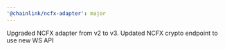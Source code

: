 ```yaml
---
'@chainlink/ncfx-adapter': major
---
```


Upgraded NCFX adapter from v2 to v3. Updated NCFX crypto endpoint to use new WS API
